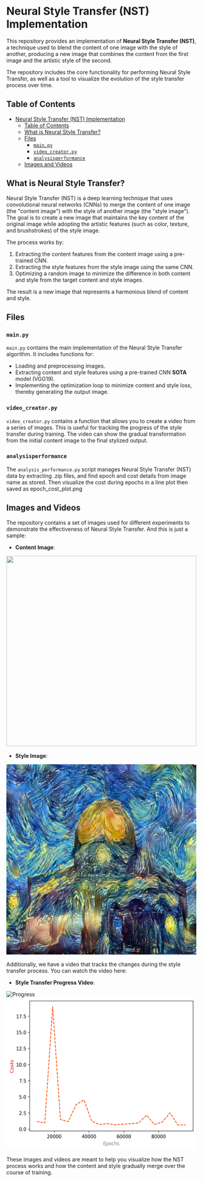 # Neural Style Transfer (NST) Implementation

This repository provides an implementation of **Neural Style Transfer (NST)**, a technique used to blend the content of one image with the style of another, producing a new image that combines the content from the first image and the artistic style of the second.

The repository includes the core functionality for performing Neural Style Transfer, as well as a tool to visualize the evolution of the style transfer process over time.

## Table of Contents
- [Neural Style Transfer (NST) Implementation](#neural-style-transfer-nst-implementation)
  - [Table of Contents](#table-of-contents)
  - [What is Neural Style Transfer?](#what-is-neural-style-transfer)
  - [Files](#files)
    - [`main.py`](#mainpy)
    - [`video_creator.py`](#video_creatorpy)
    - [`analysisperformance`](#analysisperformance)
  - [Images and Videos](#images-and-videos)

## What is Neural Style Transfer?

Neural Style Transfer (NST) is a deep learning technique that uses convolutional neural networks (CNNs) to merge the content of one image (the "content image") with the style of another image (the "style image"). The goal is to create a new image that maintains the key content of the original image while adopting the artistic features (such as color, texture, and brushstrokes) of the style image.

The process works by:
1. Extracting the content features from the content image using a pre-trained CNN.
2. Extracting the style features from the style image using the same CNN.
3. Optimizing a random image to minimize the difference in both content and style from the target content and style images.

The result is a new image that represents a harmonious blend of content and style.

## Files

### `main.py`
`main.py` contains the main implementation of the Neural Style Transfer algorithm. It includes functions for:
- Loading and preprocessing images.
- Extracting content and style features using a pre-trained CNN **SOTA** model (VGG19).
- Implementing the optimization loop to minimize content and style loss, thereby generating the output image.

### `video_creator.py`
`video_creator.py` contains a function that allows you to create a video from a series of images. This is useful for tracking the progress of the style transfer during training. The video can show the gradual transformation from the initial content image to the final stylized output.

### `analysisperformance`
The `analysis_performance.py` script manages Neural Style Transfer (NST) data by extracting .zip files, and find epoch and cost details from image name as stored. Then visualize the cost during epochs in a line plot then saved as epoch_cost_plot.png


## Images and Videos

The repository contains a set of images used for different experiments to demonstrate the effectiveness of Neural Style Transfer. And this is just a sample:

- **Content Image**:

<img src="images/content/Al Aqsa Mosque.jpg" width="500" height = "500" />


  
- **Style Image**:

<img src="images/Generated/image-100000-Cost_2.5752086639404297.jpg" width="500" height = "500" />

Additionally, we have a video that tracks the changes during the style transfer process. You can watch the video here:

- **Style Transfer Progress Video**:

![Progress](images/Generated/result.gif)<img src="images/Generated/epoch_cost_plot.png" width="500" height = "400" />


These images and videos are meant to help you visualize how the NST process works and how the content and style gradually merge over the course of training.

